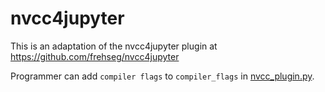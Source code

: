# nvcc4jupyter

This is an adaptation of the nvcc4jupyter plugin at https://github.com/frehseg/nvcc4jupyter

Programmer can add `compiler flags` to `compiler_flags` in [nvcc_plugin.py](nvcc_plugin.py).
